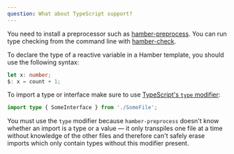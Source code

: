 ```yaml
---
question: What about TypeScript support?
---
```


You need to install a preprocessor such as [hamber-preprocess](https://github.com/hamberjs/hamber-preprocess). You can run type checking from the command line with [hamber-check](https://www.npmjs.com/package/hamber-check).

To declare the type of a reactive variable in a Hamber template, you should use the following syntax:

```ts
let x: number;
$: x = count + 1;
```

To import a type or interface make sure to use [TypeScript's `type` modifier](https://www.typescriptlang.org/docs/handbook/release-notes/typescript-3-8.html#type-only-imports-and-export):

```ts
import type { SomeInterface } from './SomeFile';
```

You must use the `type` modifier because `hamber-preprocess` doesn't know whether an import is a type or a value — it only transpiles one file at a time without knowledge of the other files and therefore can't safely erase imports which only contain types without this modifier present.

